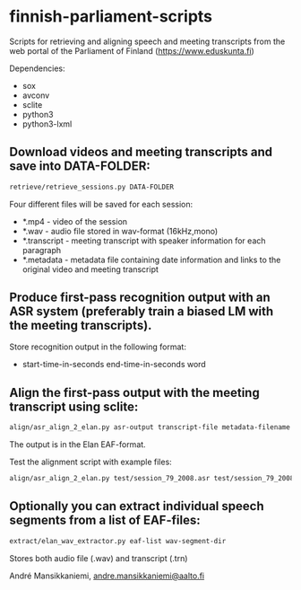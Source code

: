 # finnish-parliament-scripts
Scripts for retrieving and aligning speech and meeting transcripts from the web portal of the Parliament of Finland (https://www.eduskunta.fi)

Dependencies:
- sox
- avconv
- sclite
- python3
- python3-lxml

Download videos and meeting transcripts and save into DATA-FOLDER:
-------------------------
```bash
retrieve/retrieve_sessions.py DATA-FOLDER
```

Four different files will be saved for each session:
- *.mp4 - video of the session
- *.wav - audio file stored in wav-format (16kHz,mono)
- *.transcript - meeting transcript with speaker information for each paragraph
- *.metadata - metadata file containing date information and links to the original video and meeting transcript

Produce first-pass recognition output with an ASR system (preferably train a biased LM with the meeting transcripts).
-------------------------
Store recognition output in the following format:
- start-time-in-seconds end-time-in-seconds word

Align the first-pass output with the meeting transcript using sclite:
-------------------------
```bash
align/asr_align_2_elan.py asr-output transcript-file metadata-filename elan-filename
```

The output is in the Elan EAF-format.

Test the alignment script with example files:
```bash
align/asr_align_2_elan.py test/session_79_2008.asr test/session_79_2008.transcript test/session_79_2008.metadata test/session_79_2008.eaf
```

Optionally you can extract individual speech segments from a list of EAF-files:
-------------------------
```bash
extract/elan_wav_extractor.py eaf-list wav-segment-dir
```

Stores both audio file (.wav) and transcript (.trn)

André Mansikkaniemi, andre.mansikkaniemi@aalto.fi
